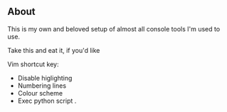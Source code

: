 ## About

This is my own and beloved setup of almost all console tools I'm used to use.

Take this and eat it, if you'd like

Vim shortcut key:

* <Control-h> Disable higlighting
* <F2> Numbering lines
* <F5-F7> Colour scheme 
* <F8> Exec python script
.

